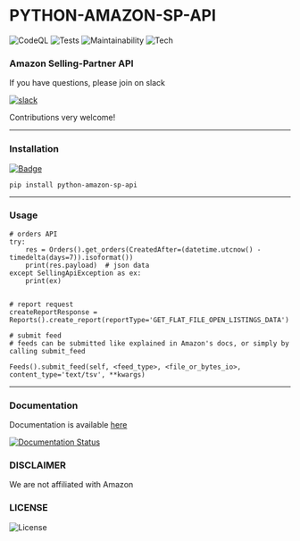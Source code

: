 # PYTHON-AMAZON-SP-API


![CodeQL](https://github.com/saleweaver/python-amazon-sp-api/workflows/CodeQL/badge.svg)
![Tests](https://codebuild.eu-central-1.amazonaws.com/badges?uuid=eyJlbmNyeXB0ZWREYXRhIjoiUXZBQ29Jd3NaNE45elZGRmdveVZMa0JCank4OGY4dnBMNDA3WGpsZXdpRXRTRHBKK1BvYmtneG00My8yYkdjdXc2S2VOeFBYcGN0VmxmVnhvZVIxZCtNPSIsIml2UGFyYW1ldGVyU3BlYyI6ImlnQUxNNlFZOVNWd0lRRlUiLCJtYXRlcmlhbFNldFNlcmlhbCI6MX0%3D&branch=master)
![Maintainability](https://img.shields.io/codeclimate/maintainability/saleweaver/python-amazon-sp-api)
![Tech](https://img.shields.io/codeclimate/tech-debt/saleweaver/python-amazon-sp-api)

### Amazon Selling-Partner API

If you have questions, please join on slack

[![slack](https://img.shields.io/badge/slack-python--amazon--sp--api-blue?style=for-the-badge&logo=slack)][slack_invite]

Contributions very welcome!


---

### Installation
[![Badge](https://img.shields.io/pypi/v/python-amazon-sp-api?style=for-the-badge&version2)](https://pypi.org/project/python-amazon-sp-api/)
```
pip install python-amazon-sp-api
```

---
### Usage

```
# orders API
try:
    res = Orders().get_orders(CreatedAfter=(datetime.utcnow() - timedelta(days=7)).isoformat())
    print(res.payload)  # json data
except SellingApiException as ex:
    print(ex)


# report request     
createReportResponse = Reports().create_report(reportType='GET_FLAT_FILE_OPEN_LISTINGS_DATA')

# submit feed
# feeds can be submitted like explained in Amazon's docs, or simply by calling submit_feed

Feeds().submit_feed(self, <feed_type>, <file_or_bytes_io>, content_type='text/tsv', **kwargs)
```
---

### Documentation

Documentation is available [here](https://python-amazon-sp-api.readthedocs.io/en/latest/index.html)

[![Documentation Status](https://img.shields.io/readthedocs/python-amazon-sp-api?style=for-the-badge)](https://python-amazon-sp-api.readthedocs.io/en/latest/?badge=latest)

### DISCLAIMER

We are not affiliated with Amazon


### LICENSE

![License](https://img.shields.io/github/license/saleweaver/python-amazon-sp-api?style=for-the-badge)


[slack_invite]: https://join.slack.com/t/python-amazon-sp-api/shared_invite/zt-m2jwh0mc-peaOVY9TZeH~klcRQKdqdQ
